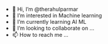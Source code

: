- 👋 Hi, I’m @therahulparmar
- 👀 I’m interested in Machine learning
- 🌱 I’m currently learning AI ML
- 💞️ I’m looking to collaborate on ...
- 📫 How to reach me ...

<!---
therahulparmar/therahulparmar is a ✨ special ✨ repository because its `README.md` (this file) appears on your GitHub profile.
You can click the Preview link to take a look at your changes.
--->
